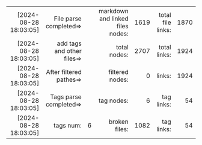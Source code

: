 

||||||||
|-:|-:|-:|-:|-:|-:|-:|
|[2024-08-28 18:03:05] |File parse completed=>|| markdown and linked files nodes:| 1619| total file links:| 1870|
|[2024-08-28 18:03:05] |add tags and other files=>||  total nodes: |2707|  total links:| 1924|
|[2024-08-28 18:03:05] |After filtered pathes=>|| filtered nodes: |0|  links:| 1924|
|[2024-08-28 18:03:05] |Tags parse completed=>||  tag nodes: |6| tag links:| 54|
|[2024-08-28 18:03:05] |tags num:| 6| broken files: |1082| tag links:| 54|
